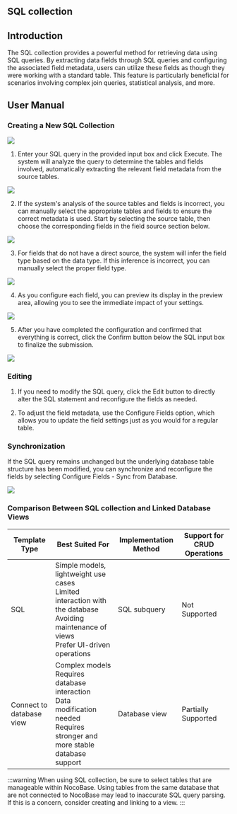 ## SQL collection

<PluginInfo name="collection-sql"></PluginInfo>

## Introduction

The SQL collection provides a powerful method for retrieving data using SQL queries. By extracting data fields through SQL queries and configuring the associated field metadata, users can utilize these fields as though they were working with a standard table. This feature is particularly beneficial for scenarios involving complex join queries, statistical analysis, and more.

## User Manual

### Creating a New SQL Collection

<img src="https://static-docs.nocobase.com/202405191452918.png"/>

1. Enter your SQL query in the provided input box and click Execute. The system will analyze the query to determine the tables and fields involved, automatically extracting the relevant field metadata from the source tables.

<img src="https://static-docs.nocobase.com/202405191453556.png"/>

2. If the system's analysis of the source tables and fields is incorrect, you can manually select the appropriate tables and fields to ensure the correct metadata is used. Start by selecting the source table, then choose the corresponding fields in the field source section below.

<img src="https://static-docs.nocobase.com/202405191453579.png"/>

3. For fields that do not have a direct source, the system will infer the field type based on the data type. If this inference is incorrect, you can manually select the proper field type.

<img src="https://static-docs.nocobase.com/202405191454703.png"/>

4. As you configure each field, you can preview its display in the preview area, allowing you to see the immediate impact of your settings.

<img src="https://static-docs.nocobase.com/202405191455439.png"/>

5. After you have completed the configuration and confirmed that everything is correct, click the Confirm button below the SQL input box to finalize the submission.

<img src="https://static-docs.nocobase.com/202405191455302.png"/>

### Editing

1. If you need to modify the SQL query, click the Edit button to directly alter the SQL statement and reconfigure the fields as needed.

2. To adjust the field metadata, use the Configure Fields option, which allows you to update the field settings just as you would for a regular table.

### Synchronization

If the SQL query remains unchanged but the underlying database table structure has been modified, you can synchronize and reconfigure the fields by selecting Configure Fields - Sync from Database.

<img src="https://static-docs.nocobase.com/202405191456216.png"/>

### Comparison Between SQL collection and Linked Database Views

| Template Type            | Best Suited For                                                                         | Implementation Method | Support for CRUD Operations |
|--------------------------| -------------------------------------------------------------------------------------------- | ---------------------- | ---------------------------- |
| SQL                      | Simple models, lightweight use cases<br />Limited interaction with the database<br />Avoiding maintenance of views<br />Prefer UI-driven operations | SQL subquery           | Not Supported                |
| Connect to database view | Complex models<br />Requires database interaction<br />Data modification needed<br />Requires stronger and more stable database support | Database view          | Partially Supported          |

:::warning
When using SQL collection, be sure to select tables that are manageable within NocoBase. Using tables from the same database that are not connected to NocoBase may lead to inaccurate SQL query parsing. If this is a concern, consider creating and linking to a view.
:::
